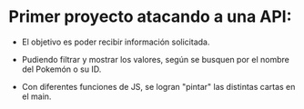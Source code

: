 # Primer proyecto atacando a una API:

- El objetivo es poder recibir información solicitada.
- Pudiendo filtrar y mostrar los valores, según se busquen por el nombre del Pokemón o su ID.

- Con diferentes funciones de JS, se logran "pintar" las distintas cartas en el main. 